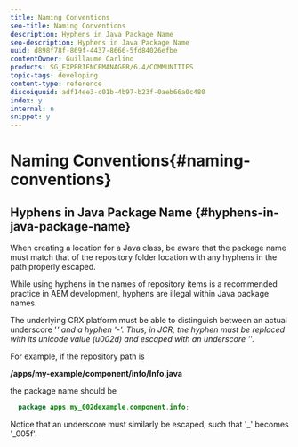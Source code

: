 ```yaml
---
title: Naming Conventions
seo-title: Naming Conventions
description: Hyphens in Java Package Name
seo-description: Hyphens in Java Package Name
uuid: d898f78f-869f-4437-8666-5fd84026efbe
contentOwner: Guillaume Carlino
products: SG_EXPERIENCEMANAGER/6.4/COMMUNITIES
topic-tags: developing
content-type: reference
discoiquuid: adf14ee3-c01b-4b97-b23f-0aeb66a0c480
index: y
internal: n
snippet: y
---
```


# Naming Conventions{#naming-conventions}

## Hyphens in Java Package Name {#hyphens-in-java-package-name}

When creating a location for a Java class, be aware that the package name must match that of the repository folder location with any hyphens in the path properly escaped.

While using hyphens in the names of repository items is a recommended practice in AEM development, hyphens are illegal within Java package names.

The underlying CRX platform must be able to distinguish between an actual underscore '_' and a hyphen '-'. Thus, in JCR, the hyphen must be replaced with its unicode value (u002d) and escaped with an underscore '_'.

For example, if the repository path is

**/apps/my-example/component/info/Info.java**

the package name should be

```java
  package apps.my_002dexample.component.info;
```

Notice that an underscore must similarly be escaped, such that '_' becomes '_005f'.
